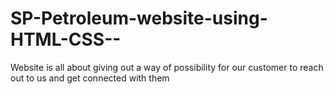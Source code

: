 # SP-Petroleum-website-using-HTML-CSS--
Website is all about giving out a way of possibility for our customer to reach out to us and get connected with them
